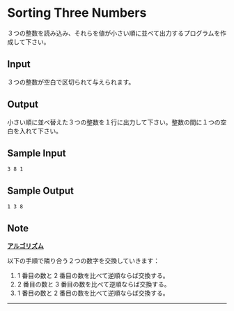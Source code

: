 Sorting Three Numbers
=====================

３つの整数を読み込み、それらを値が小さい順に並べて出力するプログラムを作成して下さい。

Input
-----

３つの整数が空白で区切られて与えられます。

Output
------

小さい順に並べ替えた３つの整数を１行に出力して下さい。整数の間に１つの空白を入れて下さい。

Sample Input
------------

    3 8 1

Sample Output
-------------

    1 3 8

Note
----

**[アルゴリズム](javascript:void(0))**

以下の手順で隣り合う２つの数字を交換していきます：

1.  1 番目の数と 2 番目の数を比べて逆順ならば交換する。
2.  2 番目の数と 3 番目の数を比べて逆順ならば交換する。
3.  1 番目の数と 2 番目の数を比べて逆順ならば交換する。

* * * * *

 

